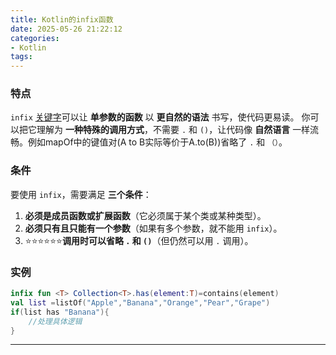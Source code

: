 ```yaml
---
title: Kotlin的infix函数
date: 2025-05-26 21:22:12
categories:
- Kotlin
tags:
---
```


### 特点

`infix` [关键字](https://so.csdn.net/so/search?q=关键字&spm=1001.2101.3001.7020)可以让 **单参数的函数** 以 **更自然的语法** 书写，使代码更易读。
你可以把它理解为 **一种特殊的调用方式**，不需要 `.` 和 `()`，让代码像 **自然语言** 一样流畅。例如mapOf中的键值对(A to B实际等价于A.to(B))省略了  `.`  和  `（）`。

### 条件

要使用 `infix`，需要满足 **三个条件**：

1. **必须是成员函数或扩展函数**（它必须属于某个类或某种类型）。
2. **必须只有且只能有一个参数**（如果有多个参数，就不能用 `infix`）。
3. ⭐⭐⭐⭐⭐⭐**调用时可以省略 `.` 和 `()`**（但仍然可以用 `.` 调用）。

### 实例

```kotlin
infix fun <T> Collection<T>.has(element:T)=contains(element)
val list =listOf("Apple","Banana","Orange","Pear","Grape")
if(list has "Banana"){
    //处理具体逻辑
}
```

------


